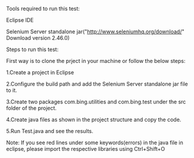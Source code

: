 
Tools required to run this test:

Eclipse IDE

Selenium Server standalone jar("http://www.seleniumhq.org/download/"  Download version 2.46.0)

Steps to run this test:

First way is to clone the prject in your machine or follow the below steps:

1.Create a project in Eclipse

2.Configure the build path and add the Selenium Server standalone jar file to it.

3.Create two packages com.bing.utilities and com.bing.test under the src folder of the project.

4.Create java files as shown in the project structure and copy the code.

5.Run Test.java and see the results.

Note: If you see red lines under some keywords(errors) in the java file in eclipse, please import the respective libraries using Ctrl+Shift+O 
